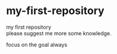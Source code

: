 # my-first-repository
my first repository <br>
please suggest me more some knowledge.

focus on the goal always